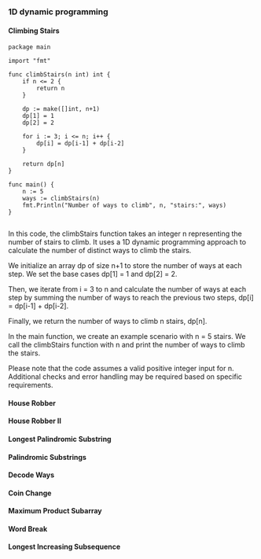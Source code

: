 ### 1D dynamic programming

#### Climbing Stairs

```
package main

import "fmt"

func climbStairs(n int) int {
	if n <= 2 {
		return n
	}

	dp := make([]int, n+1)
	dp[1] = 1
	dp[2] = 2

	for i := 3; i <= n; i++ {
		dp[i] = dp[i-1] + dp[i-2]
	}

	return dp[n]
}

func main() {
	n := 5
	ways := climbStairs(n)
	fmt.Println("Number of ways to climb", n, "stairs:", ways)
}


```

In this code, the climbStairs function takes an integer n representing the number of stairs to climb. It uses a 1D dynamic programming approach to calculate the number of distinct ways to climb the stairs.

We initialize an array dp of size n+1 to store the number of ways at each step. We set the base cases dp[1] = 1 and dp[2] = 2.

Then, we iterate from i = 3 to n and calculate the number of ways at each step by summing the number of ways to reach the previous two steps, dp[i] = dp[i-1] + dp[i-2].

Finally, we return the number of ways to climb n stairs, dp[n].

In the main function, we create an example scenario with n = 5 stairs. We call the climbStairs function with n and print the number of ways to climb the stairs.

Please note that the code assumes a valid positive integer input for n. Additional checks and error handling may be required based on specific requirements.



#### House Robber




#### House Robber II


#### Longest Palindromic Substring


#### Palindromic Substrings


#### Decode Ways


#### Coin Change


#### Maximum Product Subarray


#### Word Break


#### Longest Increasing Subsequence





